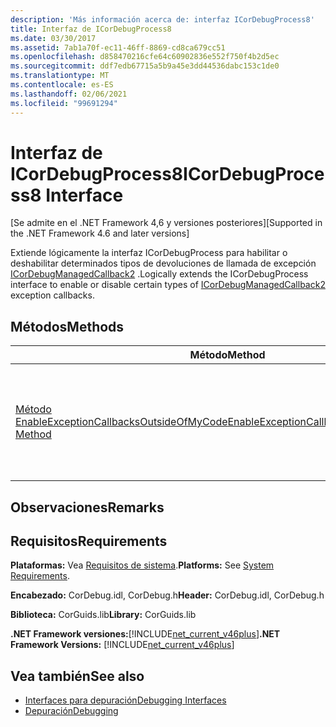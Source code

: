 ```yaml
---
description: 'Más información acerca de: interfaz ICorDebugProcess8'
title: Interfaz de ICorDebugProcess8
ms.date: 03/30/2017
ms.assetid: 7ab1a70f-ec11-46ff-8869-cd8ca679cc51
ms.openlocfilehash: d858470216cfe64c60902836e552f750f4b2d5ec
ms.sourcegitcommit: ddf7edb67715a5b9a45e3dd44536dabc153c1de0
ms.translationtype: MT
ms.contentlocale: es-ES
ms.lasthandoff: 02/06/2021
ms.locfileid: "99691294"
---
```

# <a name="icordebugprocess8-interface"></a><span data-ttu-id="1962e-103">Interfaz de ICorDebugProcess8</span><span class="sxs-lookup"><span data-stu-id="1962e-103">ICorDebugProcess8 Interface</span></span>

<span data-ttu-id="1962e-104">[Se admite en el .NET Framework 4,6 y versiones posteriores]</span><span class="sxs-lookup"><span data-stu-id="1962e-104">[Supported in the .NET Framework 4.6 and later versions]</span></span>  
  
 <span data-ttu-id="1962e-105">Extiende lógicamente la interfaz ICorDebugProcess para habilitar o deshabilitar determinados tipos de devoluciones de llamada de excepción [ICorDebugManagedCallback2](icordebugmanagedcallback2-interface.md) .</span><span class="sxs-lookup"><span data-stu-id="1962e-105">Logically extends the ICorDebugProcess interface to enable or disable certain types of [ICorDebugManagedCallback2](icordebugmanagedcallback2-interface.md) exception callbacks.</span></span>  
  
## <a name="methods"></a><span data-ttu-id="1962e-106">Métodos</span><span class="sxs-lookup"><span data-stu-id="1962e-106">Methods</span></span>  
  
|<span data-ttu-id="1962e-107">Método</span><span class="sxs-lookup"><span data-stu-id="1962e-107">Method</span></span>|<span data-ttu-id="1962e-108">Descripción</span><span class="sxs-lookup"><span data-stu-id="1962e-108">Description</span></span>|  
|------------|-----------------|  
|[<span data-ttu-id="1962e-109">Método EnableExceptionCallbacksOutsideOfMyCode</span><span class="sxs-lookup"><span data-stu-id="1962e-109">EnableExceptionCallbacksOutsideOfMyCode Method</span></span>](icordebugprocess8-enableexceptioncallbacksoutsideofmycode-method.md)|<span data-ttu-id="1962e-110">Habilita o deshabilita determinados tipos de devoluciones de llamada de excepción de [ICorDebugManagedCallback2](icordebugmanagedcallback2-interface.md) .</span><span class="sxs-lookup"><span data-stu-id="1962e-110">Enables or disables certain types of [ICorDebugManagedCallback2](icordebugmanagedcallback2-interface.md) exception callbacks.</span></span>|  
  
## <a name="remarks"></a><span data-ttu-id="1962e-111">Observaciones</span><span class="sxs-lookup"><span data-stu-id="1962e-111">Remarks</span></span>  
  
## <a name="requirements"></a><span data-ttu-id="1962e-112">Requisitos</span><span class="sxs-lookup"><span data-stu-id="1962e-112">Requirements</span></span>  

 <span data-ttu-id="1962e-113">**Plataformas:** Vea [Requisitos de sistema](../../get-started/system-requirements.md).</span><span class="sxs-lookup"><span data-stu-id="1962e-113">**Platforms:** See [System Requirements](../../get-started/system-requirements.md).</span></span>  
  
 <span data-ttu-id="1962e-114">**Encabezado:** CorDebug.idl, CorDebug.h</span><span class="sxs-lookup"><span data-stu-id="1962e-114">**Header:** CorDebug.idl, CorDebug.h</span></span>  
  
 <span data-ttu-id="1962e-115">**Biblioteca:** CorGuids.lib</span><span class="sxs-lookup"><span data-stu-id="1962e-115">**Library:** CorGuids.lib</span></span>  
  
 <span data-ttu-id="1962e-116">**.NET Framework versiones:**[!INCLUDE[net_current_v46plus](../../../../includes/net-current-v46plus-md.md)]</span><span class="sxs-lookup"><span data-stu-id="1962e-116">**.NET Framework Versions:** [!INCLUDE[net_current_v46plus](../../../../includes/net-current-v46plus-md.md)]</span></span>  
  
## <a name="see-also"></a><span data-ttu-id="1962e-117">Vea también</span><span class="sxs-lookup"><span data-stu-id="1962e-117">See also</span></span>

- [<span data-ttu-id="1962e-118">Interfaces para depuración</span><span class="sxs-lookup"><span data-stu-id="1962e-118">Debugging Interfaces</span></span>](debugging-interfaces.md)
- [<span data-ttu-id="1962e-119">Depuración</span><span class="sxs-lookup"><span data-stu-id="1962e-119">Debugging</span></span>](index.md)
